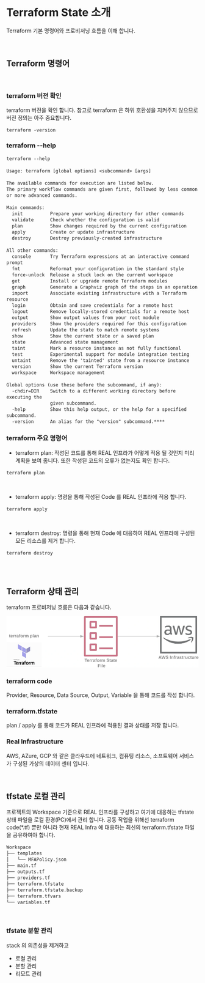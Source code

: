 # Terraform State 소개

Terraform 기본 명령어와 프로비저닝 흐름을 이해 합니다. 

<br>

## Terraform 명령어

<br>

### terraform 버전 확인
terraform 버전을 확인 합니다. 참고로 terraform 은 하위 호환성을 지켜주지 않으므로 버전 정의는 아주 중요합니다.  
```shell
terraform -version
```

### terraform --help
```shell
terraform --help

Usage: terraform [global options] <subcommand> [args]

The available commands for execution are listed below.
The primary workflow commands are given first, followed by less common or more advanced commands.

Main commands:
  init          Prepare your working directory for other commands
  validate      Check whether the configuration is valid
  plan          Show changes required by the current configuration
  apply         Create or update infrastructure
  destroy       Destroy previously-created infrastructure

All other commands:
  console       Try Terraform expressions at an interactive command prompt
  fmt           Reformat your configuration in the standard style
  force-unlock  Release a stuck lock on the current workspace
  get           Install or upgrade remote Terraform modules
  graph         Generate a Graphviz graph of the steps in an operation
  import        Associate existing infrastructure with a Terraform resource
  login         Obtain and save credentials for a remote host
  logout        Remove locally-stored credentials for a remote host
  output        Show output values from your root module
  providers     Show the providers required for this configuration
  refresh       Update the state to match remote systems
  show          Show the current state or a saved plan
  state         Advanced state management
  taint         Mark a resource instance as not fully functional
  test          Experimental support for module integration testing
  untaint       Remove the 'tainted' state from a resource instance
  version       Show the current Terraform version
  workspace     Workspace management

Global options (use these before the subcommand, if any):
  -chdir=DIR    Switch to a different working directory before executing the
                given subcommand.
  -help         Show this help output, or the help for a specified subcommand.
  -version      An alias for the "version" subcommand.****
```

### terraform 주요 명령어

- terraform plan: 작성된 코드를 통해 REAL 인프라가 어떻게 적용 될 것인지 미리 계획을 보여 줍니다. 또한 작성된 코드의 오류가 없는지도 확인 합니다. 

```shell
terraform plan 
```

<br>

- terraform apply: 명령을 통해 작성된 Code 를 REAL 인프라에 적용 합니다. 

```shell
terraform apply  
```

<br>

- terraform destroy: 명령을 통해 현재 Code 에 대응하여 REAL 인프라에 구성된 모든 리소스를 제거 합니다.

```shell
terraform destroy  
```

<br>
<br>

## Terraform 상태 관리 
terraform 프로비저닝 흐름은 다음과 같습니다. 

![](../images/img_16.png)


### terraform code
Provider, Resource, Data Source, Output, Variable 을 통해 코드를 작성 합니다.

### terraform.tfstate
plan / apply 를 통해 코드가 REAL 인프라에 적용된 결과 상태를 저장 합니다.

### Real Infrastructure
AWS, AZure, GCP 와 같은 클라우드에 네트워크, 컴퓨팅 리소스, 소프트웨어 서비스가 구성된 가상의 데이터 센터 입니다. 


<br>

## tfstate 로컬 관리
프로젝트의 Workspace 기준으로 REAL 인프라를 구성하고 여기에 대응하는 tfstate 상태 파일을 로컬 환경(PC)에서 관리 합니다. 
공동 작업을 위해선 terraform code(*.tf) 뿐만 아니라 현재 REAL Infra 에 대응하는 최신의 terraform.tfstate 파일을 공유하여야 합니다.   
```shell
Workspace
├── templates
│   └── MFAPolicy.json
├── main.tf
├── outputs.tf
├── providers.tf
├── terraform.tfstate
├── terraform.tfstate.backup
├── terraform.tfvars
└── variables.tf
```

<br>

### tfstate 분할 관리
stack 의 의존성을 제거하고 

- 로컬 관리
- 분할 관리
- 리모트 관리
